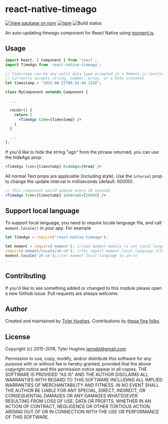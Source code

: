 # react-native-timeago

[![View package on npm](https://img.shields.io/npm/v/react-native-timeago.svg?maxAge=2592000&style=flat-square)](https://www.npmjs.com/package/react-native-timeago) [![npm](https://img.shields.io/npm/dm/react-native-timeago.svg?maxAge=2592000&style=flat-square)](https://www.npmjs.com/package/react-native-timeago) ![Build status](https://travis-ci.org/tylerlh/react-native-timeago.svg?branch=master)

An auto-updating timeago component for React Native using [moment.js](http://momentjs.com/).

## Usage

```jsx
import React, { Component } from 'react';
import TimeAgo from 'react-native-timeago';

// Timestamp can be any valid data type accepted in a Moment.js constructor
// Currently accepts string, number, array, or a Date instance
let timestamp = "2015-06-21T06:24:44.124Z";

class MyComponent extends Component {

  ...

  render() {
    return (
      <TimeAgo time={timestamp} />
    )
  }

  ...
};
```

If you'd like to hide the string "ago" from the phrase returned, you can use the hideAgo prop:


```jsx
<TimeAgo time={timestamp} hideAgo={true} />
```

All normal Text props are applicable (including style). Use the `interval` prop to change the update interval in milliseconds (default: 60000).

```jsx
// This component would update every 20 seconds
<TimeAgo time={timestamp} interval={20000} />
```

## Support local language
To support local language, you need to require locale language file, and call `moment.locale()` in your app.
For example
```jsx
let TimeAgo = require('react-native-timeago');

let moment = require('moment'); //load moment module to set local language
require('moment/locale/zh-cn'); //for import moment local language file during the application build
moment.locale('zh-cn');//set moment local language to zh-cn
...
```


## Contributing

If you'd like to see something added or changed to this module please open a new GitHub issue. Pull requests are always welcome.

## Author
Created and maintained by [Tyler Hughes](https://twitter.com/iampbt).
Contributions by [these fine folks](https://github.com/TylerLH/react-native-timeago/graphs/contributors).

## License
Copyright (c) 2015-2018, Tyler Hughes <iampbt@gmail.com>

Permission to use, copy, modify, and/or distribute this software for any purpose with or without fee is hereby granted, provided that the above copyright notice and this permission notice appear in all copies.
THE SOFTWARE IS PROVIDED "AS IS" AND THE AUTHOR DISCLAIMS ALL WARRANTIES WITH REGARD TO THIS SOFTWARE INCLUDING ALL IMPLIED WARRANTIES OF MERCHANTABILITY AND FITNESS. IN NO EVENT SHALL THE AUTHOR BE LIABLE FOR ANY SPECIAL, DIRECT, INDIRECT, OR CONSEQUENTIAL DAMAGES OR ANY DAMAGES WHATSOEVER RESULTING FROM LOSS OF USE, DATA OR PROFITS, WHETHER IN AN ACTION OF CONTRACT, NEGLIGENCE OR OTHER TORTIOUS ACTION, ARISING OUT OF OR IN CONNECTION WITH THE USE OR PERFORMANCE OF THIS SOFTWARE.
